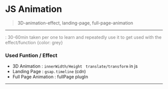 # JS Animation

> 3D-animation-effect, landing-page, full-page-animation

---

<span style="color: grey">: 30-60min taken per one to learn and repeatedly use it to get used with the effect/function {color: grey}</span>

### Used Funtion / Effect

- 3D Animation : `innerWidth/Height `
  `translate/transform` in js
- Landing Page : `gsap.timeline` (cdn)
- Full Page Animation : fullPage plugIn

---
